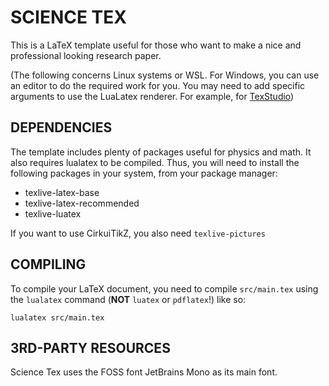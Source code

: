# SCIENCE TEX
This is a LaTeX template useful for those who want to make a nice and professional looking research paper.

(The following concerns Linux systems or WSL. For Windows, you can use an editor to do the required work for you. You may need to add specific arguments to use the LuaLatex renderer. For example, for [TexStudio](https://tex.stackexchange.com/questions/236747/tell-texstudio-to-compile-a-particular-document-with-lualatex))

## DEPENDENCIES
The template includes plenty of packages useful for physics and math. It also requires lualatex to be compiled.
Thus, you will need to install the following packages in your system, from your package manager:
- texlive-latex-base
- texlive-latex-recommended
- texlive-luatex

If you want to use CirkuiTikZ, you also need `texlive-pictures`

## COMPILING
To compile your LaTeX document, you need to compile `src/main.tex` using the `lualatex` command (**NOT** `luatex` or `pdflatex`!) like so:
```
lualatex src/main.tex
```
## 3RD-PARTY RESOURCES
Science Tex uses the FOSS font JetBrains Mono as its main font.
